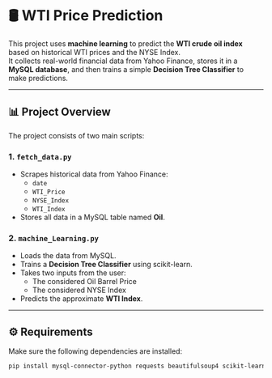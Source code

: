 # 🛢️ WTI Price Prediction

This project uses **machine learning** to predict the **WTI crude oil index** based on historical WTI prices and the NYSE Index.  
It collects real-world financial data from Yahoo Finance, stores it in a **MySQL database**, and then trains a simple **Decision Tree Classifier** to make predictions.

---

## 📊 Project Overview

The project consists of two main scripts:

### 1. `fetch_data.py`
- Scrapes historical data from Yahoo Finance:
  - `date`
  - `WTI_Price`
  - `NYSE_Index`
  - `WTI_Index`
- Stores all data in a MySQL table named **Oil**.

### 2. `machine_Learning.py`
- Loads the data from MySQL.
- Trains a **Decision Tree Classifier** using scikit-learn.
- Takes two inputs from the user:
  - The considered Oil Barrel Price
  - The considered NYSE Index
- Predicts the approximate **WTI Index**.

---

## ⚙️ Requirements

Make sure the following dependencies are installed:

```bash
pip install mysql-connector-python requests beautifulsoup4 scikit-learn
